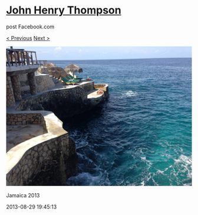 # [John Henry Thompson](../README.md)
post Facebook.com

[< Previous](2013-08-29-40.md) [Next >](2013-08-29-42.md)

[![](../media/2013-08-29/Jamaica-2052.jpg)](../README.md)

Jamaica 2013

2013-08-29 19:45:13
